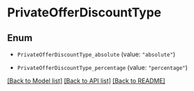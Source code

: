 # PrivateOfferDiscountType

## Enum


* `PrivateOfferDiscountType_absolute` (value: `"absolute"`)

* `PrivateOfferDiscountType_percentage` (value: `"percentage"`)


[[Back to Model list]](../README.md#documentation-for-models) [[Back to API list]](../README.md#documentation-for-api-endpoints) [[Back to README]](../README.md)


